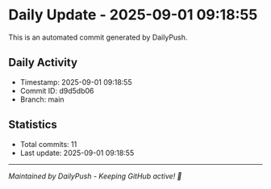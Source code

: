 # Daily Update - 2025-09-01 09:18:55

This is an automated commit generated by DailyPush.

## Daily Activity
- Timestamp: 2025-09-01 09:18:55
- Commit ID: d9d5db06
- Branch: main

## Statistics
- Total commits: 11
- Last update: 2025-09-01 09:18:55

---
*Maintained by DailyPush - Keeping GitHub active! 🚀*
